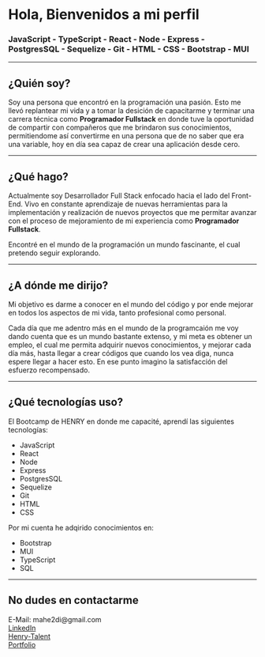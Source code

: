   <h1>Hola, Bienvenidos a mi perfil</h1>
    <h3>JavaScript - TypeScript - React - Node - Express - PostgresSQL - Sequelize - Git - HTML - CSS - Bootstrap - MUI</h3>
    <hr />
    <h2>¿Quién soy?</h2>
    <p>
      Soy una persona que encontró en la programación una pasión. Esto me llevó replantear
      mi vida y a tomar la desición de capacitarme y terminar una carrera
      técnica como <b>Programador Fullstack</b> en donde tuve la oportunidad de
      compartir con compañeros que me brindaron sus conocimientos, permitiendome
      así convertirme en una persona que de no saber que era una variable, hoy
      en día sea capaz de crear una aplicación desde cero.
    </p>
    <hr />
    <h2>¿Qué hago?</h2>
    <p>
      Actualmente soy Desarrollador Full Stack enfocado hacia el lado del Front-End. Vivo en constante aprendizaje de nuevas herramientas para la implementación y realización de nuevos proyectos que me permitar avanzar con el proceso de mejoramiento de mi experiencia como <b>Programador Fullstack</b>.     
    </p>
    <p>
     Encontré en el mundo de la programación un mundo fascinante, el cual
      pretendo seguir explorando.
    </p>
    <hr />
    <h2>¿A dónde me dirijo?</h2>
    <p>
      Mi objetivo es darme a conocer en el mundo del código y por ende
      mejorar en todos los aspectos de mi vida, tanto profesional como personal.
    </p>
    <p>
      Cada día que me adentro más en el mundo de la programcaión me voy dando
      cuenta que es un mundo bastante extenso, y mi meta es obtener un
      empleo, el cual me permita adquirir nuevos conocimientos, y mejorar cada
      día más, hasta llegar a crear códigos que cuando los vea diga, nunca
      espere llegar a hacer esto. En ese punto imagino la satisfacción del
      esfuerzo recompensado.
    </p>
    <hr />
    <h2>¿Qué tecnologías uso?</h2>
    <p>
      El Bootcamp de HENRY en donde me capacité, aprendí las siguientes tecnologías:
    </p>
    <ul>
      <li>JavaScript</li>
      <li>React</li>
      <li>Node</li>
      <li>Express</li>
      <li>PostgresSQL</li>
      <li>Sequelize</li>
      <li>Git</li>
      <li>HTML</li>
      <li>CSS</li>
    </ul>
    <p>
     Por mi cuenta he adqirido conocimientos en:
    </p><ul>
      <li>Bootstrap</li>
      <li>MUI</li>
      <li>TypeScript</li>
      <li>SQL</li></ul>
    <hr/>    
    <h2>No dudes en contactarme</h2>    
    <p>E-Mail: mahe2di@gmail.com
   <br/>
      <a href="https://www.linkedin.com/in/henry-peralta-brice%C3%B1o-420127225?lipi=urn%3Ali%3Apage%3Ad_flagship3_profile_view_base_contact_details%3BPW7b3k7jRrK5mytx1PbGDg%3D%3D"
      >LinkedIn</a><br/>
 <a href="https://www.talent.soyhenry.com/candidate/7808?hl=es" >Henry-Talent</a>
  <br/>
 <a href="https://portfoliohpb.netlify.app/" >Portfolio</a>
</p>
    
    
  </body>
